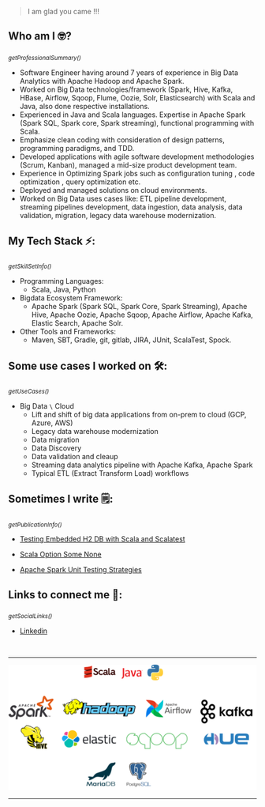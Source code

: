 >I am glad you came !!!

## Who am I 🤓? 
*<sub>getProfessionalSummary()</sub>*
- Software Engineer having around 7 years of experience in Big Data Analytics with Apache Hadoop and Apache Spark.
- Worked on Big Data technologies/framework (Spark, Hive, Kafka, HBase, Airflow, Sqoop, Flume, Oozie, Solr, Elasticsearch) with Scala and Java, also done respective installations.
- Experienced in Java and Scala languages. Expertise in Apache Spark (Spark SQL, Spark core, Spark streaming), functional programming with Scala.
- Emphasize clean coding with consideration of design patterns, programming paradigms, and TDD.
- Developed applications with agile software development methodologies (Scrum, Kanban), managed a
mid-size product development team.
- Experience in Optimizing Spark jobs such as configuration tuning , code optimization , query
optimization etc.
- Deployed and managed solutions on cloud environments.
- Worked on Big Data uses cases like: ETL pipeline development, streaming pipelines development, data
ingestion, data analysis, data validation, migration, legacy data warehouse modernization.


## My Tech Stack ⚡️:
*<sub>getSkillSetInfo()</sub>*
- Programming Languages:
    - Scala, Java, Python
- Bigdata Ecosystem Framework:
    - Apache Spark (Spark SQL, Spark Core, Spark Streaming), Apache Hive, Apache Oozie, Apache Sqoop, Apache Airflow, Apache Kafka, Elastic Search, Apache Solr.
- Other Tools and Frameworks:
    - Maven, SBT, Gradle, git, gitlab, JIRA, JUnit, ScalaTest, Spock.

## Some use cases I worked on 🛠:
*<sub>getUseCases()</sub>*
- Big Data `\` Cloud
    - Lift and shift of big data applications from on-prem to cloud (GCP, Azure, AWS)
    - Legacy data warehouse modernization
    - Data migration
    - Data Discovery
    - Data validation and cleaup
    - Streaming data analytics pipeline with Apache Kafka, Apache Spark
    - Typical ETL (Extract Transform Load) workflows

## Sometimes I write 🗒:
*<sub>getPublicationInfo()</sub>*
- [Testing Embedded H2 DB with Scala and Scalatest](https://medium.com/@sukumaar/testing-embedded-h2-db-with-scala-and-scalatest-3a863aafc9ab)

- [Scala Option Some None](https://medium.com/@sukumaar/scala-option-some-none-b9f735acfb82)

- [Apache Spark Unit Testing Strategies](https://dev.to/sukumaar/apache-spark-unit-testing-strategies-451j)

## Links to connect me 🚀:
*<sub>getSocialLinks()</sub>*
- [Linkedin](https://www.linkedin.com/in/sukumaar)


<br>

---
![Tech stack logo](/docs/assets/tech-stack-4.png)

---
<br>
